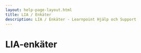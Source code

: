 ```yaml
---
layout: help-page-layout.html
title: LIA / Enkäter
description: LIA / Enkäter - Learnpoint Hjälp och Support
---
```


# LIA-enkäter

<!-- only-in-swedish.html -->